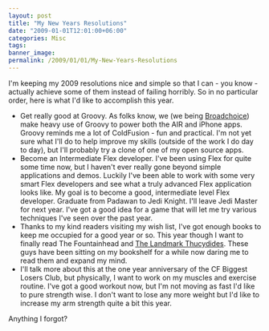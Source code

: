 ```yaml
---
layout: post
title: "My New Years Resolutions"
date: "2009-01-01T12:01:00+06:00"
categories: Misc 
tags: 
banner_image: 
permalink: /2009/01/01/My-New-Years-Resolutions
---
```


I'm keeping my 2009 resolutions nice and simple so that I can - you know - actually achieve some of them instead of failing horribly. So in no particular order, here is what I'd like to accomplish this year.
<!--more-->
<ul>
<li>Get really good at Groovy. As folks know, we (we being <a href="http://www.broadchoice.com">Broadchoice</a>) make heavy use of Groovy to power both the AIR and iPhone apps. Groovy reminds me a lot of ColdFusion - fun and practical. I'm not yet sure what I'll do to help improve my skills (outside of the work I do day to day), but I'll probably try a clone of one of my open source apps.
<li>Become an Intermediate Flex developer. I've been using Flex for quite some time now, but I haven't ever really gone beyond simple applications and demos. Luckily I've been able to work with some very smart Flex developers and see what a truly advanced Flex application looks like. My goal is to become a good, intermediate level Flex developer. Graduate from Padawan to Jedi Knight. I'll leave Jedi Master for next year. I've got a good idea for a game that will let me try various techniques I've seen over the past year. 
<li>Thanks to my kind readers visiting my wish list, I've got enough books to keep me occupied for a good year or so. This year though I want to finally read The Fountainhead and <a href="http://www.amazon.com/Landmark-Thucydides-Comprehensive-Guide-Peloponnesian/dp/0684827905/ref=sr_1_2?ie=UTF8&s=books&qid=1230829860&sr=8-2">The Landmark Thucydides</a>. These guys have been sitting on my bookshelf for a while now daring me to read them and expand my mind. 
<li>I'll talk more about this at the one year anniversary of the CF Biggest Losers Club, but physically, I want to work on my muscles and exercise routine. I've got a good workout now, but I'm not moving as fast I'd like to pure strength wise. I don't want to lose any more weight but I'd like to increase my arm strength quite a bit this year.
</ul>

Anything I forgot?